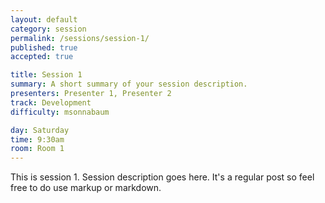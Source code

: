 ```yaml
---
layout: default
category: session
permalink: /sessions/session-1/
published: true
accepted: true

title: Session 1
summary: A short summary of your session description.
presenters: Presenter 1, Presenter 2
track: Development
difficulty: msonnabaum

day: Saturday
time: 9:30am
room: Room 1
---
```


This is session 1. Session description goes here. It's a regular post so feel free to do use markup or markdown.
